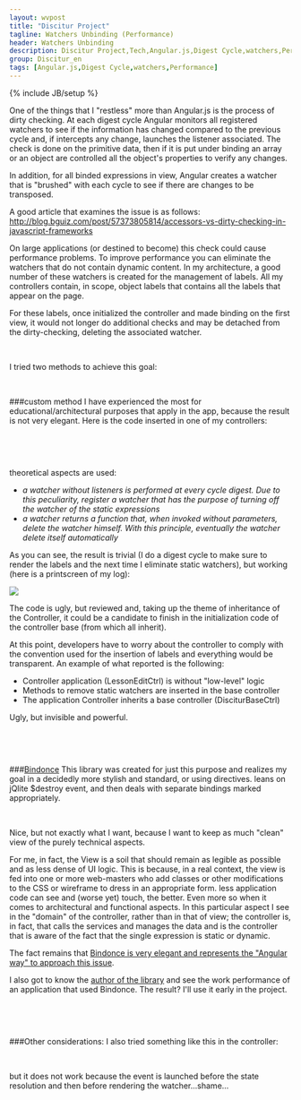 ```yaml
---
layout: wvpost
title: "Discitur Project"
tagline: Watchers Unbinding (Performance)
header: Watchers Unbinding
description: Discitur Project,Tech,Angular.js,Digest Cycle,watchers,Performance
group: Discitur_en
tags: [Angular.js,Digest Cycle,watchers,Performance]
---
```

{% include JB/setup %}
<!-- Markup JSON-LD generato da Assistente per il markup dei dati strutturati di Google. -->
<script type="application/ld+json">
{
  "@context" : "http://schema.org",
  "@type" : "Article",
  "name" : "Angular.js Watchers Unbinding (Performance)",
  "author" : {
    "@type" : "Person",
    "name" : "William Verdolini"
  },
  "datePublished" : "2014-02-10",
  "articleSection" : [ "Digest Cycle", "Angular.js", "watchers", "$$watchers", "$watch", "Performance" ],
  "url" : "http://williamverdolini.github.io/2014/02/18/discitur-Watchers_unbinding_en/"
}
</script>

One of the things that I "restless" more than Angular.js is the process of dirty checking. 
At each digest cycle Angular monitors all registered watchers to see if the information has changed compared to the previous cycle 
and, if intercepts any change, launches the listener associated. The check is done on the primitive data, then if it is put under binding an array 
or an object are controlled all the object's properties to verify any changes. 

In addition, for all binded expressions in view, Angular creates a watcher that is "brushed" with each cycle to see if there are changes 
to be transposed. 

A good article that examines the issue is as follows: <a href="http://blog.bguiz.com/post/57373805814/accessors-vs-dirty-checking-in-javascript-frameworks" target="_blank">http://blog.bguiz.com/post/57373805814/accessors-vs-dirty-checking-in-javascript-frameworks</a>


On large applications (or destined to become) this check could cause performance problems. 
To improve performance you can eliminate the watchers that do not contain dynamic content. 
In my architecture, a good number of these watchers is created for the management of labels. 
All my controllers contain, in scope, object labels that contains all the labels that appear on the page. 

For these labels, once initialized the controller and made ​​binding on the first view, it would not longer do additional checks 
and may be detached from the dirty-checking, deleting the associated watcher. 

 

I tried two methods to achieve this goal: 

 

###custom method 
I have experienced the most for educational/architectural purposes that apply in the app, because the result is not very elegant. 
Here is the code inserted in one of my controllers:
 



<script type="syntaxhighlighter" class="brush: javascript">
<![CDATA[
var _watchers = false;
var _detachStaticWatchers = $scope.$watch(function () {
    // first digest cycle: do nothing to populate view
    if (!_watchers) {
        _watchers = true;
    }
    // second digest cycle: remove static watchers
    else {
        var _reLabels = /^{{labels\..*}}/
        for (var i = $scope.$$watchers.length - 1; i >= 0; i--) {
            if ($scope.$$watchers[i].exp &&
                $scope.$$watchers[i].exp.exp &&
                _reLabels.test($scope.$$watchers[i].exp.exp)) {
                $scope.$$watchers.splice(i, 1);
            }
        }
        // detach this watch
        _detachStaticWatchers();
    }
    console.log($scope.$$watchers.length);
    console.log($scope.$$watchers);
})
]]></script> 


 

theoretical aspects are used: 

- _a watcher without listeners is performed at every cycle digest. Due to this peculiarity, register a watcher that has the purpose of turning off the watcher of the static expressions_ 
- _a watcher returns a function that, when invoked without parameters, delete the watcher himself. With this principle, eventually the watcher delete itself automatically_
 

As you can see, the result is trivial (I do a digest cycle to make sure to render the labels and the next time I eliminate static watchers), 
but working (here is a printscreen of my log):



<img src="{{ BASE_PATH }}/images/discitur/watchers_unbinding.png" />

The code is ugly, but reviewed and, taking up the theme of inheritance of the Controller, 
it could be a candidate to finish in the initialization code of the controller base (from which all inherit).

At this point, developers have to worry about the controller to comply with the convention used for the insertion of labels and everything 
would be transparent. An example of what reported is the following:

- Controller application (LessonEditCtrl) is without "low-level" logic 
- Methods to remove static watchers are inserted in the base controller 
- The application Controller inherits a base controller (DisciturBaseCtrl)


Ugly, but invisible and powerful.

 

 

###<a href="https://github.com/Pasvaz/bindonce" target="_blank">Bindonce</a>
This library was created for just this purpose and realizes my goal in a decidedly more stylish and standard, 
or using directives. leans on jQlite $destroy event, and then deals with separate bindings marked appropriately.

 

Nice, but not exactly what I want, because I want to keep as much "clean" view of the purely technical aspects.

For me, in fact, the View is a soil that should remain as legible as possible and as less dense of UI logic. 
This is because, in a real context, the view is fed into one or more web-masters who add classes or other modifications to the CSS or wireframe 
to dress in an appropriate form. less application code can see and (worse yet) touch, the better. 
Even more so when it comes to architectural and functional aspects. In this particular aspect I see in the "domain" of the controller, 
rather than in that of view; the controller is, in fact, that calls the services and manages the data and is the controller that is aware of the fact that the single expression is static or dynamic.

The fact remains that <a href="http://slid.es/pasqualevazzana/angularjs-binding" target="_blank">Bindonce is very elegant and represents the "Angular way" to approach this issue</a>.

I also got to know the <a href="https://twitter.com/PasqualeVazzana" target="_blank">author of the library</a> and see the work performance of an application that used Bindonce. 
The result? I'll use it early in the project.

 

 

###Other considerations:
I also tried something like this in the controller:



<script type="syntaxhighlighter" class="brush: javascript">
<![CDATA[
$scope.$on('$viewContentLoaded', function () {
    $scope.$$watchers.splice(1,1); //uno a caso per fare una prova...
});
]]></script> 

but it does not work because the event is launched before the state resolution and then before rendering the watcher...shame...